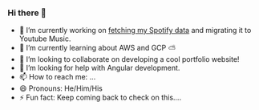 ### Hi there 👋

<!--
**yatharthasharma/yatharthasharma** is a ✨ _special_ ✨ repository because its `README.md` (this file) appears on your GitHub profile. -->

- 🔭 I’m currently working on [fetching my Spotify data](https://github.com/yatharthasharma/fetch-streaming-services-data) and migrating it to Youtube Music.
- 🌱 I’m currently learning about AWS and GCP ⛅️
- 👯 I’m looking to collaborate on developing a cool portfolio website!
- 🤔 I’m looking for help with Angular development.
- 📫 How to reach me: ...
- 😄 Pronouns: He/Him/His
- ⚡ Fun fact: Keep coming back to check on this....
